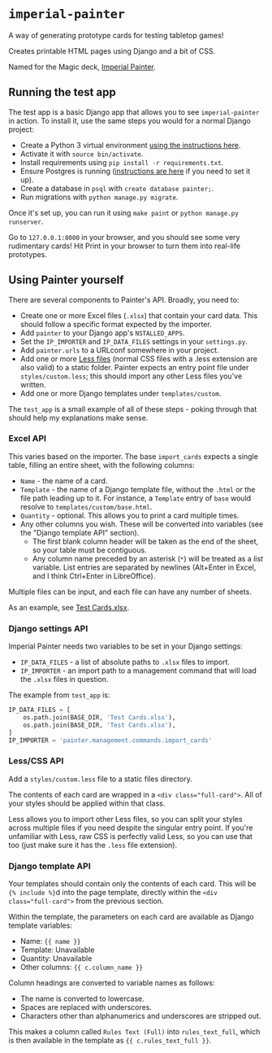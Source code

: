 # `imperial-painter`

A way of generating prototype cards for testing tabletop games!

Creates printable HTML pages using Django and a bit of CSS.

Named for the Magic deck, [Imperial Painter](http://www.mtgtop8.com/event?e=6724&d=238610).

## Running the test app

The test app is a basic Django app that allows you to see `imperial-painter` in action. To install it, use the same steps you would for a normal Django project:

* Create a Python 3 virtual environment [using the instructions here](https://docs.python.org/3/library/venv.html).
* Activate it with `source bin/activate`.
* Install requirements using `pip install -r requirements.txt`.
* Ensure Postgres is running ([instructions are here](https://www.postgresql.org/) if you need to set it up).
* Create a database in `psql` with `create database painter;`.
* Run migrations with `python manage.py migrate`.

Once it's set up, you can run it using `make paint` or `python manage.py runserver`.

Go to `127.0.0.1:8000` in your browser, and you should see some very rudimentary cards! Hit Print in your browser to turn them into real-life prototypes.

## Using Painter yourself

There are several components to Painter's API. Broadly, you need to:

* Create one or more Excel files (`.xlsx`) that contain your card data. This should follow a specific format expected by the importer.
* Add `painter` to your Django app's `NSTALLED_APPS`.
* Set the `IP_IMPORTER` and `IP_DATA_FILES` settings in your `settings.py`.
* Add `painter.urls` to a URLconf somewhere in your project.
* Add one or more [Less files](http://lesscss.org/) (normal CSS files with a .less extension are also valid) to a static folder. Painter expects an entry point file under `styles/custom.less`; this should import any other Less files you've written.
* Add one or more Django templates under `templates/custom`.

The `test_app` is a small example of all of these steps - poking through that should help my explanations make sense.

### Excel API

This varies based on the importer. The base `import_cards` expects a single table, filling an entire sheet, with the following columns:

* `Name` - the name of a card.
* `Template` - the name of a Django template file, without the `.html` or the file path leading up to it. For instance, a `Template` entry of `base` would resolve to `templates/custom/base.html`.
* `Quantity` - optional. This allows you to print a card multiple times.
* Any other columns you wish. These will be converted into variables (see the "Django template API" section).
    * The first blank column header will be taken as the end of the sheet, so your table must be contiguous.
    * Any column name preceded by an asterisk (`*`) will be treated as a _list_ variable. List entries are separated by newlines (Alt+Enter in Excel, and I think Ctrl+Enter in LibreOffice).

Multiple files can be input, and each file can have any number of sheets.

As an example, see [Test Cards.xlsx](https://github.com/adam-thomas/imperial-painter/blob/master/Test%20Cards.xlsx).

### Django settings API

Imperial Painter needs two variables to be set in your Django settings:

* `IP_DATA_FILES` - a list of absolute paths to `.xlsx` files to import.
* `IP_IMPORTER` - an import path to a management command that will load the `.xlsx` files in question.

The example from `test_app` is:

```python
IP_DATA_FILES = [
    os.path.join(BASE_DIR, 'Test Cards.xlsx'),
    os.path.join(BASE_DIR, 'Test Cards.xlsx'),
]
IP_IMPORTER = 'painter.management.commands.import_cards'
```

### Less/CSS API

Add a `styles/custom.less` file to a static files directory.

The contents of each card are wrapped in a `<div class="full-card">`. All of your styles should be applied within that class.

Less allows you to import other Less files, so you can split your styles across multiple files if you need despite the singular entry point. If you're unfamiliar with Less, raw CSS is perfectly valid Less, so you can use that too (just make sure it has the `.less` file extension).

### Django template API

Your templates should contain only the contents of each card. This will be `{% include %}`d into the page template, directly within the `<div class="full-card">` from the previous section.

Within the template, the parameters on each card are available as Django template variables:

* Name: `{{ name }}`
* Template: Unavailable
* Quantity: Unavailable
* Other columns: `{{ c.column_name }}`

Column headings are converted to variable names as follows:

* The name is converted to lowercase.
* Spaces are replaced with underscores.
* Characters other than alphanumerics and underscores are stripped out.

This makes a column called `Rules Text (Full)` into `rules_text_full`, which is then available in the template as `{{ c.rules_text_full }}`.
